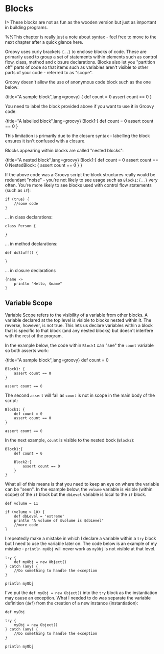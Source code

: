 # Blocks

I> These blocks are not as fun as the wooden version but just as important in building programs.

%%This chapter is really just a note about syntax - feel free to move to the next chapter after a quick glance here.

Groovy uses curly brackets `{..}` to enclose blocks of code. These are primarily used to group a set of statements within elements such as control flow, class, method and closure declarations. Blocks also let you "partition off" parts of code so that items such as variables aren't visible to other parts of your code - referred to as "scope".

Groovy doesn't allow the use of anonymous code block such as the one below:

{title="A sample block",lang=groovy}
	{
	    def count = 0
	    assert count == 0
	}


You need to label the block provided above if you want to use it in Groovy code:

{title="A labelled block",lang=groovy}
	Block1:{
	    def count = 0
	    assert count == 0
	}


This limitation is primarily due to the closure syntax - labelling the block ensures it isn't confused with a closure.

Blocks appearing within blocks are called "nested blocks":

{title="A nested block",lang=groovy}
	Block1:{
	    def count = 0
	    assert count == 0
	    NestedBlock: {
	        assert count == 0
	    }
	}


If the above code was a Groovy script the block structures really would be redundant "noise" - you're not likely to see usage such as `Block1:{..}` very often. You're more likely to see blocks used with control flow statements (such as `if`):


	if (true) {
	    //some code
	}


... in class declarations:


	class Person {

	}


... in method declarations:


	def doStuff() {

	}


... in closure declarations


	{name ->
	    println "Hello, $name"
	}


## Variable Scope

Variable Scope refers to the visibility of a variable from other blocks. A variable declared at the top level is visible to blocks nested within it. The reverse, however, is not true. This lets us declare variables within a block that is specific to that block (and any nested blocks) but doesn't interfere with the rest of the program.

In the example below, the code within `Block1` can "see" the `count` variable so both asserts work:

{title="A sample block",lang=groovy}
	def count = 0

	Block1: {
	    assert count == 0
	}

	assert count == 0


The second `assert` will fail as `count` is not in scope in the main body of the script:


	Block1: {
	    def count = 0
	    assert count == 0
	}

	assert count == 0


In the next example, `count` is visible to the nested bock (`Block2`):


	Block1:{
	    def count = 0

	    Block2:{
	        assert count == 0
	    }
	}


What all of this means is that you need to keep an eye on where the variable can be "seen". In the example below, the `volume` variable is visible (within scope) of the `if` block but the `dbLevel` variable is local to the `if` block.


	def volume = 11

	if (volume > 10) {
	    def dbLevel = 'extreme'
	    println "A volume of $volume is $dbLevel"
	    //more code
	}


I repeatedly make a mistake in which I declare a variable within a `try` block but I need to use the variable later on. The code below is an example of my mistake - `println myObj` will never work as `myObj` is not visible at that level.


	try {
	    def myObj = new Object()
	} catch (any) {
	    //Do something to handle the exception
	}

	println myObj


I've put the `def myObj = new Object()` into the `try` block as the instantiation may cause an exception. What I needed to do was separate the variable definition (`def`) from the creation of a new instance (instantiation):


	def myObj

	try {
	    myObj = new Object()
	} catch (any) {
	    //Do something to handle the exception
	}

	println myObj

